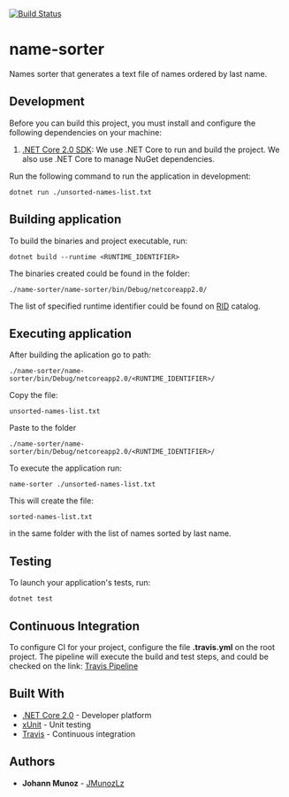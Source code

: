 [![Build Status](https://travis-ci.org/JMunozLz/name-sorter.svg?branch=master)](https://travis-ci.org/JMunozLz/name-sorter)
# name-sorter

Names sorter that generates a text file of names ordered by last name.

## Development

Before you can build this project, you must install and configure the following dependencies on your machine:

1. [.NET Core 2.0 SDK](https://www.microsoft.com/net/download/archives/): We use .NET Core to run and build the project. We also use .NET Core to manage NuGet dependencies.

Run the following command to run the application in development:

    dotnet run ./unsorted-names-list.txt

## Building application

To build the binaries and project executable, run:

    dotnet build --runtime <RUNTIME_IDENTIFIER>

The binaries created could be found in the folder:

    ./name-sorter/name-sorter/bin/Debug/netcoreapp2.0/

The list of specified runtime identifier could be found on [RID](https://docs.microsoft.com/en-us/dotnet/core/rid-catalog) catalog.

## Executing application

After building the aplication go to path: 

    ./name-sorter/name-sorter/bin/Debug/netcoreapp2.0/<RUNTIME_IDENTIFIER>/

Copy the file:

    unsorted-names-list.txt

Paste to the folder

    ./name-sorter/name-sorter/bin/Debug/netcoreapp2.0/<RUNTIME_IDENTIFIER>/

To execute the application run:

    name-sorter ./unsorted-names-list.txt

This will create the file: 

    sorted-names-list.txt

in the same folder with the list of names sorted by last name.

## Testing

To launch your application's tests, run:

    dotnet test

## Continuous Integration

To configure CI for your project, configure the file **.travis.yml** on the root project. The pipeline will execute the build and test steps, and could be checked on the link: [Travis Pipeline](https://travis-ci.org/JMunozLz/name-sorter/)

## Built With

* [.NET Core 2.0](https://docs.microsoft.com/en-us/dotnet/core/) - Developer platform
* [xUnit](https://xunit.github.io/#documentation/) - Unit testing
* [Travis](https://docs.travis-ci.com//) - Continuous integration

## Authors

* **Johann Munoz** - [JMunozLz](https://github.com/JMunozLz)
